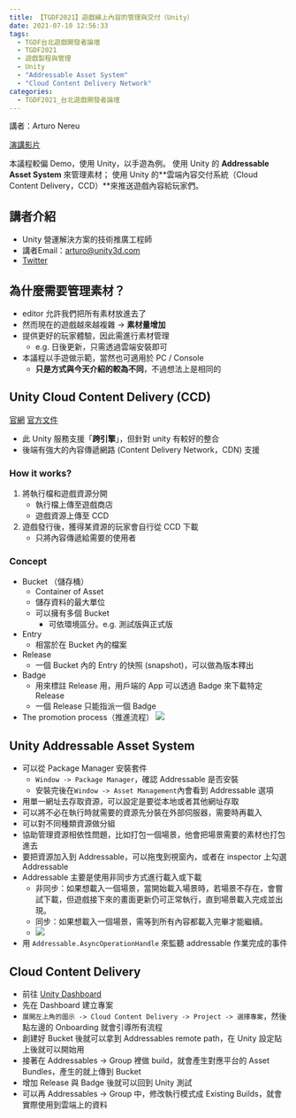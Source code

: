 ```yaml
---
title: 【TGDF2021】遊戲線上內容的管理與交付（Unity）
date: 2021-07-10 12:56:33
tags:
  - TGDF台北遊戲開發者論壇
  - TGDF2021
  - 遊戲製程與管理
  - Unity
  - "Addressable Asset System"
  - "Cloud Content Delivery Network"
categories:
  - TGDF2021_台北遊戲開發者論壇
---
```

講者：Arturo Nereu

[演講影片](https://youtu.be/u2ng_19lYvY)

本議程較偏 Demo，使用 Unity，以手遊為例。
使用 Unity 的 **Addressable Asset System** 來管理素材；
使用 Unity 的**雲端內容交付系統（Cloud Content Delivery，CCD）**來推送遊戲內容給玩家們。
<!--more-->

講者介紹
---
- Unity 營運解決方案的技術推廣工程師
- 講者Email：arturo@unity3d.com
- [Twitter](https://twitter.com/arturonereu)

為什麼需要管理素材？
---
- editor 允許我們把所有素材放進去了
- 然而現在的遊戲越來越複雜 -> **素材量增加**
- 提供更好的玩家體驗，因此需進行素材管理
  - e.g. 日後更新，只需透過雲端安裝即可
- 本議程以手遊做示範，當然也可適用於 PC / Console
  - **只是方式與今天介紹的較為不同**，不過想法上是相同的

Unity Cloud Content Delivery (CCD)
---
[官網](https://unity.com/products/cloud-content-delivery)
[官方文件](https://docs.unity3d.com/Manual/UnityCCD.html)

- 此 Unity 服務支援「**跨引擎**」，但針對 unity 有較好的整合
- 後端有強大的內容傳遞網路 (Content Delivery Network，CDN) 支援

### How it works?
1. 將執行檔和遊戲資源分開
    - 執行檔上傳至遊戲商店
    - 遊戲資源上傳至 CCD
2. 遊戲發行後，獲得某資源的玩家會自行從 CCD 下載
    - 只將內容傳遞給需要的使用者

### Concept
- Bucket （儲存桶）
  - Container of Asset
  - 儲存資料的最大單位
  - 可以擁有多個 Bucket
    - 可依環境區分。e.g. 測試版與正式版
- Entry
  - 相當於在 Bucket 內的檔案
- Release
  - 一個 Bucket 內的 Entry 的快照 (snapshot)，可以做為版本釋出
- Badge
  - 用來標註 Release 用，用戶端的 App 可以透過 Badge 來下載特定 Release
  - 一個 Release 只能指派一個 Badge
- The promotion process（推進流程）
  ![](/images/TGDF2021_Addressables-and-Cloud-Content-Delivery/The-promotion-process.png)

Unity Addressable Asset System
---
- 可以從 Package Manager 安裝套件
  - ```Window -> Package Manager```，確認 Addressable 是否安裝
  - 安裝完後在```Window -> Asset Management```內會看到 Addressable 選項
- 用單一網址去存取資源，可以設定是要從本地或者其他網址存取
- 可以將不必在執行時就需要的資源先分裝在外部伺服器，需要時再載入
- 可以對不同種類資源做分組
- 協助管理資源相依性問題，比如打包一個場景，他會把場景需要的素材也打包進去
- 要把資源加入到 Addressable，可以拖曳到視窗內，或者在 inspector 上勾選 Addressable
- Addressable 主要是使用非同步方式進行載入或下載
  - 非同步：如果想載入一個場景，當開始載入場景時，若場景不存在，會嘗試下載，但遊戲接下來的畫面更新仍可正常執行，直到場景載入完成並出現。
  - 同步：如果想載入一個場景，需等到所有內容都載入完畢才能繼續。
  - ![](/images/TGDF2021_Addressables-and-Cloud-Content-Delivery/Addressable-API.png)
- 用 ```Addressable.AsyncOperationHandle``` 來監聽 addressable 作業完成的事件

Cloud Content Delivery
---
- 前往 [Unity Dashboard](https://dashboard.unity3d.com)
- 先在 Dashboard 建立專案
- ```展開左上角的圖示 -> Cloud Content Delivery -> Project -> 選擇專案```，然後點左邊的 Onboarding 就會引導所有流程
- 創建好 Bucket 後就可以拿到 Addressables remote path，在 Unity 設定貼上後就可以開始用
- 接著在 Addressables -> Group 裡做 build，就會產生對應平台的 Asset Bundles，產生的就上傳到 Bucket
- 增加 Release 與 Badge 後就可以回到 Unity 測試
- 可以再 Addressables -> Group 中，修改執行模式成 Existing Builds，就會實際使用到雲端上的資料
